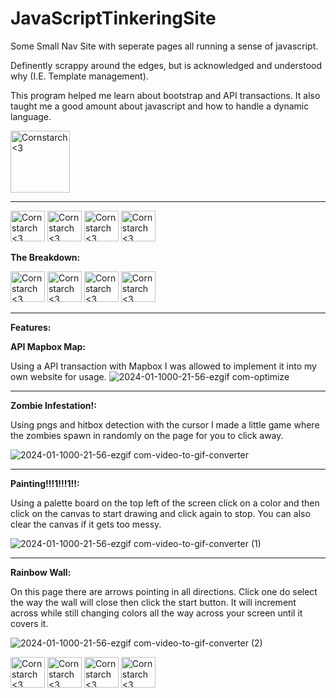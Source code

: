 # JavaScriptTinkeringSite
Some Small Nav Site with seperate pages all running a sense of javascript.

Definently scrappy around the edges, but is acknowledged and understood why (I.E. Template management).

This program helped me learn about bootstrap and API transactions. It also taught me a good amount about javascript and how to handle a dynamic language.

<img src="https://github.com/Kingerthanu/JavaScriptTinkeringSite/assets/76754592/42b4d279-4c11-4403-919f-8056460b9e24" alt="Cornstarch <3" width="95" height="99">

------------------------------------------------------

<img src="https://github.com/Kingerthanu/JavaScriptTinkeringSite/assets/76754592/021fb2dc-10fc-4dfd-8885-c591a5b28af5" alt="Cornstarch <3" width="55" height="49"> <img src="https://github.com/Kingerthanu/JavaScriptTinkeringSite/assets/76754592/021fb2dc-10fc-4dfd-8885-c591a5b28af5" alt="Cornstarch <3" width="55" height="49"> <img src="https://github.com/Kingerthanu/JavaScriptTinkeringSite/assets/76754592/021fb2dc-10fc-4dfd-8885-c591a5b28af5" alt="Cornstarch <3" width="55" height="49"> <img src="https://github.com/Kingerthanu/JavaScriptTinkeringSite/assets/76754592/021fb2dc-10fc-4dfd-8885-c591a5b28af5" alt="Cornstarch <3" width="55" height="49">


**The Breakdown:**




<img src="https://github.com/Kingerthanu/JavaScriptTinkeringSite/assets/76754592/d65b95bc-ab8c-44e9-81fb-9b5b08e7dee4" alt="Cornstarch <3" width="55" height="49"> <img src="https://github.com/Kingerthanu/JavaScriptTinkeringSite/assets/76754592/d65b95bc-ab8c-44e9-81fb-9b5b08e7dee4" alt="Cornstarch <3" width="55" height="49"> <img src="https://github.com/Kingerthanu/JavaScriptTinkeringSite/assets/76754592/d65b95bc-ab8c-44e9-81fb-9b5b08e7dee4" alt="Cornstarch <3" width="55" height="49"> <img src="https://github.com/Kingerthanu/JavaScriptTinkeringSite/assets/76754592/d65b95bc-ab8c-44e9-81fb-9b5b08e7dee4" alt="Cornstarch <3" width="55" height="49">

--------------------------------------------------------------------------------------------------------------------------------------------------------------------------



**Features:**

**API Mapbox Map:**

  Using a API transaction with Mapbox I was allowed to implement it into my own website for usage.
  ![2024-01-1000-21-56-ezgif com-optimize](https://github.com/Kingerthanu/JavaScriptTinkeringSite/assets/76754592/1c3abef9-728e-4d0a-a7bd-d9f403462013)


--------------------------------------------------------------------------------------------------------------------------------------------------------------------------

**Zombie Infestation!:**

  Using pngs and hitbox detection with the cursor I made a little game where the zombies spawn in randomly on the page for you to click away.
  
  ![2024-01-1000-21-56-ezgif com-video-to-gif-converter](https://github.com/Kingerthanu/JavaScriptTinkeringSite/assets/76754592/fa9ae5c8-3736-4e16-81e5-d792af48f3c4)

--------------------------------------------------------------------------------------------------------------------------------------------------------------------------

**Painting!!!1!!!1!!:**

  Using a palette board on the top left of the screen click on a color and then click on the canvas to start drawing and click again to stop. You can also clear the canvas if it gets too messy.
  
  ![2024-01-1000-21-56-ezgif com-video-to-gif-converter (1)](https://github.com/Kingerthanu/JavaScriptTinkeringSite/assets/76754592/d6c4dc59-5d18-4978-b509-ff09cf637eb1)

  --------------------------------------------------------------------------------------------------------------------------------------------------------------------------

**Rainbow Wall:**

  On this page there are arrows pointing in all directions. Click one do select the way the wall will close then click the start button. It will increment across while still changing colors all the way across your screen until it covers it.
  
  ![2024-01-1000-21-56-ezgif com-video-to-gif-converter (2)](https://github.com/Kingerthanu/JavaScriptTinkeringSite/assets/76754592/5b15ea61-6b39-45cf-ab5a-c0b83a79463d)




  <img src="https://github.com/Kingerthanu/JavaScriptTinkeringSite/assets/76754592/c4a5e059-fb58-4c4a-af3d-3c3b319f4b58" alt="Cornstarch <3" width="55" height="49">   <img src="https://github.com/Kingerthanu/JavaScriptTinkeringSite/assets/76754592/c4a5e059-fb58-4c4a-af3d-3c3b319f4b58" alt="Cornstarch <3" width="55" height="49">   <img src="https://github.com/Kingerthanu/JavaScriptTinkeringSite/assets/76754592/c4a5e059-fb58-4c4a-af3d-3c3b319f4b58" alt="Cornstarch <3" width="55" height="49">   <img src="https://github.com/Kingerthanu/JavaScriptTinkeringSite/assets/76754592/c4a5e059-fb58-4c4a-af3d-3c3b319f4b58" alt="Cornstarch <3" width="55" height="49">

  
